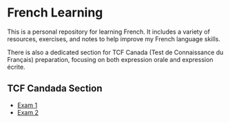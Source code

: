 # French Learning

This is a personal repository for learning French. It includes a variety of resources, exercises, and notes to help improve my French language skills.

There is also a dedicated section for TCF Canada (Test de Connaissance du Français) preparation, focusing on both expression orale and expression écrite.

## TCF Candada Section

* [Exam 1](tcf_canada/exam1.md)
* [Exam 2](tcf_canada/exam2.md)